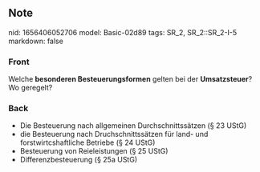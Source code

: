 ## Note
nid: 1656406052706
model: Basic-02d89
tags: SR_2, SR_2::SR_2-I-5
markdown: false

### Front
Welche <b>besonderen Besteuerungsformen</b> gelten bei der
<b>Umsatzsteuer</b>? Wo geregelt?

### Back
<ul>
  <li>Die Besteuerung nach allgemeinen Durchschnittssätzen (§ 23
  UStG)
  <li>die Besteuerung nach Druchschnittssätzen für land- und
  forstwirtcshaftliche Betriebe (§ 24 UStG)
  <li>Besteuerung von Reieleistungen (§ 25 UStG)
  <li>Differenzbesteuerung (§ 25a UStG)
</ul>
